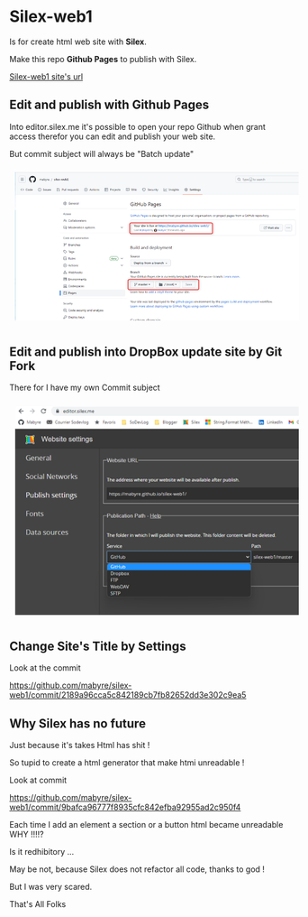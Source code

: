 # Silex-web1

Is for create html  web site with **Silex**.

Make this repo **Github Pages** to publish with Silex.

[Silex-web1 site's url](https://mabyre.github.io/silex-web1/)

## Edit and publish with Github Pages

Into editor.silex.me it's possible to open your repo Github when grant access therefor you can edit and publish your web site.

But commit subject will always be "Batch update"

<img style="margin: 10px" src="Images/2023-07-19_18h33_17.png" alt="GitHub Pages" />

## Edit and publish into DropBox update site by Git Fork

There for I have my own Commit subject

<img style="margin: 10px" src="Images/2023-07-19_18h22_11.png" alt="DropBox" />

## Change Site's Title by Settings

Look at the commit 

https://github.com/mabyre/silex-web1/commit/2189a96cca5c842189cb7fb82652dd3e302c9ea5

## Why Silex has no future

Just because it's takes Html has shit !

So tupid to create a html generator that make htmi unreadable !

Look at commit 

https://github.com/mabyre/silex-web1/commit/9bafca96777f8935cfc842efba92955ad2c950f4

Each time I add an element a section or a button html became unreadable WHY !!!!?

Is it redhibitory ... 

May be not, because Silex does not refactor all code, thanks to god !

But I was very scared.

That's All Folks







